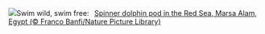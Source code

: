 ![](https://www.bing.com/th?id=OHR.SpinnerDolphins_EN-US8860882818_UHD.jpg&w=1000)Swim wild, swim free:&nbsp;&ensp;[Spinner dolphin pod in the Red Sea, Marsa Alam, Egypt (© Franco Banfi/Nature Picture Library)](https://www.bing.com/th?id=OHR.SpinnerDolphins_EN-US8860882818_UHD.jpg)
<br><br/>
